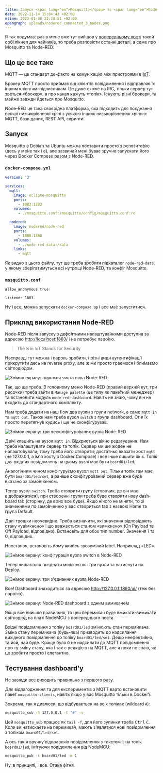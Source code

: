 ```yaml
---
title: Запуск <span lang="en">Mosquitto</span> та <span lang="en">Node-RED</span>
date: 2022-11-14 15:04:43 +02:00
mtime: 2023-01-08 22:38:51 +02:00
opengraph: uploads/nodered_connected_3_nodes.png
---
```


Я так подумав: раз в мене вже тут вийшов у [попередньому пості́][1] такий собі лікнеп для чайників, то треба розповісти останні деталі, а саме про <span lang="en">Mosquitto</span> та <span lang="en">Node-RED</span>.


## Що це все таке

<abbr lang="en">MQTT</abbr> — це стандарт де-факто на комунікацію між пристроями в <abbr lang="en" title="Internet of Things">IoT</abbr>.

Брокер <abbr lang="en">MQTT</abbr> просто приймає від клієнтів повідомлення і відправляє їх іншим клієнтам-підпи́сникам. Це дуже схоже на <abbr lang="en">IRC</abbr>, тільки сервер тут зветься «брокер», а про канал кажуть «топік». Існують різні брокери, та майже завжди йдеться про <span lang="en">Mosquitto</span>.

<span lang="en">Node-RED</span> це така своєрідна платформа, яка підходить для поєднання всякої низькорі́вневої хріні з усякою іншою низькорі́вневою хрінню: <abbr lang="en">MQTT</abbr>, бази даних, <abbr lang="en">REST API</abbr>, скрипти́.


## Запуск

<span lang="en">Mosquitto</span> в Debian та Ubuntu можна поставити просто з репозито́рію (десь у ме́не так і є), але зазвичай мені буває зручно запускати його через <span lang="en">Docker Compose</span> разом з <span lang="en">Node-RED</span>.

<div lang="en" markdown=1>

### `docker-compose.yml`

```yaml
version: '3'

services:
  mqtt:
    image: eclipse-mosquitto
    ports:
      - 1883:1883
    volumes:
      - ./mosquitto.conf:/mosquitto/config/mosquitto.conf:ro

  nodered:
    image: nodered/node-red
    ports:
      - 1880:1880
    volumes:
      - ./node-red-data:/data
    links:
      - mqtt
```

</div>

Як видно з цього файлу, тут ще треба зробити підкаталог <span lang="en">`node-red-data`</span>, у якому зберігатимуться всі нутрощі <span lang="en">Node-RED</span>, та конфіг <span lang="en">Mosquitto</span>.

<div lang="en" markdown=1>

### `mosquitto.conf`

```
allow_anonymous true

listener 1883
```

</div>

Ну і все, можна запускати <span lang="en">`docker-compose up`</span> і все ма́є запусти́тися.


## Приклад використання <span lang="en">Node-RED</span>

<span lang="en">Node-RED</span> після запуску з дефо́лтними налаштува́ннями доступна за адресою <u>http://localhost:1880/</u> і не потребує паро́лю.

<div lang="en" markdown=1>

> The S in IoT Stands for Security

</div>

Насправді тут можна і пароль зробити, і різні види аутентифікац́ії прикрути́ти десь на <span lang="en">reverse proxy</span>, але ж ми просто граємося і бли́маємо світлодіо́дом.

![Знімок екрану: порожня чиста нова Node-RED](/uploads/nodered_new.png)

Так, що ще треба. В головному меню <span lang="en">Node-RED</span> (правий верхній кут, три рисочки) треба зайти в <span lang="en">`Manage palette`</span> (це типу як паке́тний менеджер) та встановити модуль <span lang="en">`node-red-dashboard`</span>. Навіть не знаю, чому він не входить до стандартного комплекту.

Нам треба додати на наш <span lang="en">flow</span> два вузли з групи <span lang="en">network</span>, а саме <span lang="en">`mqtt in`</span> та <span lang="en">`mqtt out`</span>. Також нам треба вузол <span lang="en">`switch`</span> з групи <span lang="en">dashboard</span>. От я їх просто перетягну́в кудись і ще не сконфігурува́в.

![Знімок екрану: три несконфігуро́ваних вузла Node-RED](/uploads/nodered_new_3_nodes.png)

Двічі клацніть на вузол <span lang="en">`mqtt in`</span>. Відкриється вікно редагування. Нам треба налаштувати сервер та топік. Сервер ми ще жоден не налашто́вували, тому треба його створити; достатньо вказати хост <span lang="en">`mqtt` (не 127.0.0.1, а ім'я хосту з <span lang="en">Docker Compose</span>) і все інше лишити як є. Топік для вхідних повідомлень на цьому вузлі має бути <span lang="en">`board01/led`</span>.

Аналогічним чином конфігуру́ємо вузол <span lang="en">`mqtt out`</span>. Тільки топік там має бути <span lang="en">`board01/led/set`</span>, а раніше сконфігуро́ваний сервер вже буде вка́зано за замовчанням.

Тепер вузол <span lang="en">`switch`</span>. Треба створити групу (стовпчик, де він має відображатися), при створенні групи треба буде створити нову <span lang="en">dashboard tab</span> (сторінку, де воно все буде). Якщо нічого не міняти, то зі значеннями по замо́вченню у вас створиться <span lang="en">tab</span> з назвою <span lang="en">Home</span> та група <span lang="en">Default</span>.

Далі трошки неочеви́дне. Треба визначити, які значення відповідають стану «увімкнено» і що вважається станом «вимкнено» (<span lang="en">On Payload</span> та <span lang="en">Off Payload</span>, відповідно). Встанові́ть для обох тип <span lang="en">number</span>. Значення 1 та 0, відповідно.

Наостанок, встанові́ть йому якийсь зрозумілий <span lang="en">label</span>. Наприклад «<abbr lang="en">LED</abbr>».

![Знімок екрану: конфігурація вузла switch в Node-RED](/uploads/nodered_switch.png)

Тепер лишається поєднати мишкою всі три вузли та натиснути на <span lang="en">Deploy</span>.

![Знімок екрану: три з'єднанних вузла Node-RED](/uploads/nodered_connected_3_nodes.png)

Все! <span lang="en">Dashboard</span> знаходиться за адресою <u>http://127.0.0.1:1880/ui/</u> (теж без паро́лю).

![Знімок екрану: Node-RED dashboard з одним вимикаче́м](/uploads/nodered_new_dashboard.png)

Якщо все вийшло правильно, то цей перемикач буде вмикати-вимика́ти світлодіо́д на платі <span lang="en">Node<abbr>MCU</abbr></span> з попереднього поста.

Вхідні повідомлення з топіку <span lang="en">`board01/led`</span> змінюють стан перемикача. Зміна стану перемикача (будь-яка) призводить до надсилання вихідного повідомлення до топіку <span lang="en">`board01/led/set`</span>. Дещо неефекти́вно, та йой, най буде. Краще було б не надсилати до <abbr lang="en">MQTT</abbr> повідомлення про ту зміну стану, яка і так є реакцією на <abbr lang="en">MQTT</abbr>, але я поки не знаю, як це зробити просто і елегантно.


## Тестування dashboard'у

Не завжди все виходить правильно з першого разу.

Для відла́годження та для експериментів з <abbr lang="en">MQTT</abbr> варто встановити пакет <span lang="en">`mosquitto-clients`</span>, навіть якщо у вас <span lang="en">Mosquitto</span> тільки в Docker'і.

Зокрема, так я дивлюся, що відбувається на всіх топіках (<span lang="en">wildcard `#`</span>):

```sh
mosquitto_sub -h 127.0.0.1 -t "#" -v
```

Цей `mosquitto_sub` працює як `tail -f`, для його зупинки треба <span lang="en"><kbd>Ctrl</kbd>&nbsp;<kbd>C</kbd></span>. Коли ви натиска́єте на перемика́ч, мають з'являтися нові повідомлення з топіком <span lang="en">`board01/led/set`</span>.

А ось так я вручну́ відправля́ю повідомлення з текстом `1` на топік <span lang="en">`board01/led`</span>, імітуючи повідомлення від <span lang="en">Node<abbr>MCU</abbr></span>:

```sh
mosquitto_pub -t board01/led -m 1
```

Ну, в принципі, і все. Отака фігня.

[1]: /2022/11/14/micropython-on-esp8266.html
